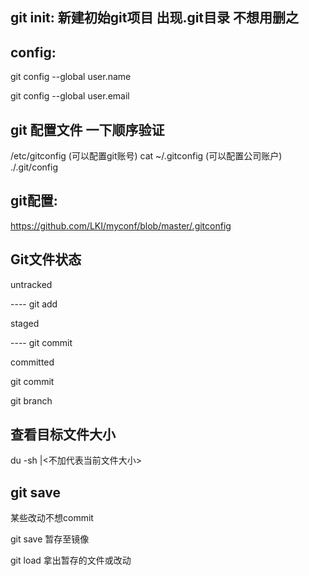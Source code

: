 ## git init: 新建初始git项目   出现.git目录  不想用删之
## config:
git config --global user.name 

git config --global user.email


## git 配置文件   一下顺序验证
/etc/gitconfig  (可以配置git账号)
cat ~/.gitconfig (可以配置公司账户)
./.git/config 



## git配置:
https://github.com/LKI/myconf/blob/master/.gitconfig


## Git文件状态
untracked 

----   git add 

staged

----   git commit 

committed

git commit

git branch 

## 查看目标文件大小
du -sh <file path>|<不加代表当前文件大小>


## git save
某些改动不想commit 

git save 暂存至镜像

git load 拿出暂存的文件或改动
